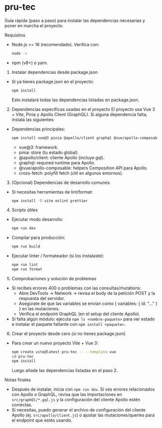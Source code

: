 # pru-tec

Guía rápida (paso a paso) para instalar las dependencias necesarias y poner en marcha el proyecto.

Requisitos

- Node.js >= 16 (recomendado). Verifica con:
  ```sh
  node -v
  ```
- npm (v8+) o yarn.

1. Instalar dependencias desde package.json

- Si ya tienes package.json en el proyecto:
  ```sh
  npm install
  ```
  Esto instalará todas las dependencias listadas en package.json.

2. Dependencias específicas usadas en el proyecto
   El proyecto usa Vue 3 + Vite, Pinia y Apollo Client (GraphQL). Si alguna dependencia falta, instala las siguientes:

- Dependencias principales:

  ```sh
  npm install vue@3 pinia @apollo/client graphql @vue/apollo-composable cross-fetch
  ```

  - vue@3: framework.
  - pinia: store (tu estado global).
  - @apollo/client: cliente Apollo (incluye gql).
  - graphql: required runtime para Apollo.
  - @vue/apollo-composable: helpers Composition API para Apollo.
  - cross-fetch: polyfill fetch (útil en algunos entornos).

3. (Opcional) Dependencias de desarrollo comunes

- Si necesitas herramientas de lint/format:
  ```sh
  npm install -D vite eslint prettier
  ```

4. Scripts útiles

- Ejecutar modo desarrollo:
  ```sh
  npm run dev
  ```
- Compilar para producción:
  ```sh
  npm run build
  ```
- Ejecutar linter / formateador (si los instalaste):
  ```sh
  npm run lint
  npm run format
  ```

5. Comprobaciones y solución de problemas

- Si recibes errores 400 o problemas con las consultas/mutations:
  - Abre DevTools → Network → revisa el body de la petición POST y la respuesta del servidor.
  - Asegúrate de que las variables se envían como { variables: { id: "..." } } en las mutaciones.
  - Verifica el endpoint GraphQL (en el setup del cliente Apollo).
- Si falta algún módulo: ejecuta `npm ls <nombre-paquete>` para ver estado e instalar el paquete faltante con `npm install <paquete>`.

6. Crear el proyecto desde cero (si no tienes package.json)

- Para crear un nuevo proyecto Vite + Vue 3:
  ```sh
  npm create vite@latest pru-tec -- --template vue
  cd pru-tec
  npm install
  ```
  Luego añade las dependencias listadas en el paso 2.

Notas finales

- Después de instalar, inicia con `npm run dev`. Si ves errores relacionados con Apollo o GraphQL, revisa que las importaciones en `src/graphQl/*.gql.js` y la configuración del cliente Apollo estén correctas.
- Si necesitas, puedo generar el archivo de configuración del cliente Apollo (ej. `src/apollo/client.js`) o ajustar las mutaciones/queries para el endpoint que estés usando.
